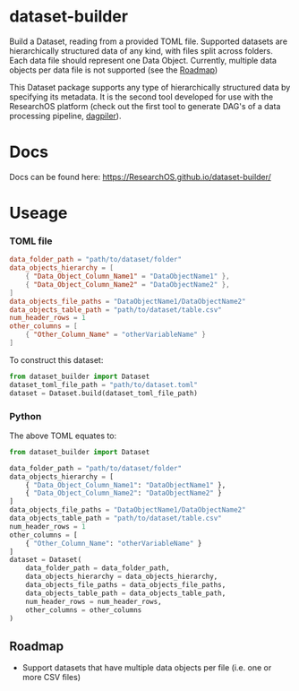 # dataset-builder
Build a Dataset, reading from a provided TOML file. Supported datasets are hierarchically structured data of any kind, with files split across folders. Each data file should represent one Data Object. Currently, multiple data objects per data file is not supported (see the [Roadmap](#roadmap))

This Dataset package supports any type of hierarchically structured data by specifying its metadata. It is the second tool developed for use with the ResearchOS platform (check out the first tool to generate DAG's of a data processing pipeline, [dagpiler](https://github.com/ResearchOS/dagpiler)).

# Docs
Docs can be found here: https://ResearchOS.github.io/dataset-builder/

# Useage
### TOML file
```toml
data_folder_path = "path/to/dataset/folder"
data_objects_hierarchy = [
    { "Data_Object_Column_Name1" = "DataObjectName1" },
    { "Data_Object_Column_Name2" = "DataObjectName2" },
]
data_objects_file_paths = "DataObjectName1/DataObjectName2"
data_objects_table_path = "path/to/dataset/table.csv"
num_header_rows = 1
other_columns = [
    { "Other_Column_Name" = "otherVariableName" }
]
```
To construct this dataset:
```python
from dataset_builder import Dataset
dataset_toml_file_path = "path/to/dataset.toml"
dataset = Dataset.build(dataset_toml_file_path)
```

### Python
The above TOML equates to:
```python
from dataset_builder import Dataset

data_folder_path = "path/to/dataset/folder"
data_objects_hierarchy = [
    { "Data_Object_Column_Name1": "DataObjectName1" },
    { "Data_Object_Column_Name2": "DataObjectName2" }
]
data_objects_file_paths = "DataObjectName1/DataObjectName2"
data_objects_table_path = "path/to/dataset/table.csv"
num_header_rows = 1
other_columns = [
    { "Other_Column_Name": "otherVariableName" }
]
dataset = Dataset(
    data_folder_path = data_folder_path,
    data_objects_hierarchy = data_objects_hierarchy,
    data_objects_file_paths = data_objects_file_paths,
    data_objects_table_path = data_objects_table_path,
    num_header_rows = num_header_rows,
    other_columns = other_columns
)
```

## Roadmap
- Support datasets that have multiple data objects per file (i.e. one or more CSV files)